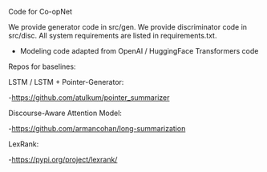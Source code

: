 Code for Co-opNet 

We provide generator code in src/gen. We provide discriminator code in src/disc. All system requirements are listed in requirements.txt. 

- Modeling code adapted from OpenAI / HuggingFace Transformers code 

Repos for baselines:

LSTM / LSTM + Pointer-Generator:

-https://github.com/atulkum/pointer_summarizer 

Discourse-Aware Attention Model: 

-https://github.com/armancohan/long-summarization

LexRank:

-https://pypi.org/project/lexrank/



